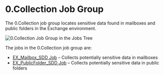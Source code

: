 # 0.Collection Job Group

The 0.Collection job group locates sensitive data found in mailboxes and public folders in the
Exchange environment.

![0.Collection Job Group in the Jobs Tree](/img/product_docs/accessanalyzer/12.0/solutions/exchange/databases/collection/collectionjobstree.webp)

The jobs in the 0.Collection job group are:

- [EX_Mailbox_SDD Job](/docs/accessanalyzer/12.0/solutions/exchange/sensitivedata/collection/ex_mailbox_sdd.md) – Collects potentially sensitive data in mailboxes
- [EX_PublicFolder_SDD Job](/docs/accessanalyzer/12.0/solutions/exchange/sensitivedata/collection/ex_publicfolder_sdd.md) – Collects potentially sensitive data in public
  folders

